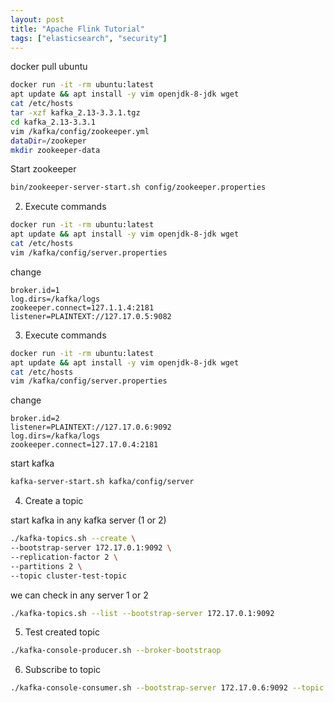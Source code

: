 ```yaml
---
layout: post
title: "Apache Flink Tutorial"
tags: ["elasticsearch", "security"]
---
```



docker pull ubuntu

```bash
docker run -it -rm ubuntu:latest
apt update && apt install -y vim openjdk-8-jdk wget
cat /etc/hosts
tar -xzf kafka_2.13-3.3.1.tgz
cd kafka_2.13-3.3.1
vim /kafka/config/zookeeper.yml
dataDir=/zookeper
mkdir zookeeper-data
```

Start zookeeper

```bash
bin/zookeeper-server-start.sh config/zookeeper.properties
```

2. Execute commands

```bash
docker run -it -rm ubuntu:latest
apt update && apt install -y vim openjdk-8-jdk wget
cat /etc/hosts 
vim /kafka/config/server.properties
```

change 

```
broker.id=1
log.dirs=/kafka/logs
zookeeper.connect=127.1.1.4:2181
listener=PLAINTEXT://127.17.0.5:9082
```


3. Execute commands

```bash
docker run -it -rm ubuntu:latest
apt update && apt install -y vim openjdk-8-jdk wget
cat /etc/hosts  
vim /kafka/config/server.properties
```

change 

```
broker.id=2
listener=PLAINTEXT://127.17.0.6:9092
log.dirs=/kafka/logs
zookeeper.connect=127.17.0.4:2181
```

start kafka 

```bash
kafka-server-start.sh kafka/config/server
```

4. Create a topic

start kafka in any kafka server (1 or 2)

```bash
./kafka-topics.sh --create \
--bootstrap-server 172.17.0.1:9092 \
--replication-factor 2 \
--partitions 2 \
--topic cluster-test-topic
```

we can check in any server 1 or 2

```bash
./kafka-topics.sh --list --bootstrap-server 172.17.0.1:9092
```


5. Test created topic

```bash
./kafka-console-producer.sh --broker-bootstraop
```

6. Subscribe to topic

```bash
./kafka-console-consumer.sh --bootstrap-server 172.17.0.6:9092 --topic test --from-beginning
```

